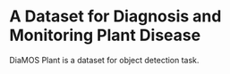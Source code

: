 # A Dataset for Diagnosis and Monitoring Plant Disease

DiaMOS Plant is a dataset for object detection task.